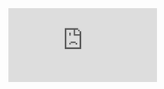 <embed src="https://raw.githubusercontent.com/hasansust/hasansust.github.io/master/docs/Hasan_Ahmed_CV.pdf" type="application/pdf" />
